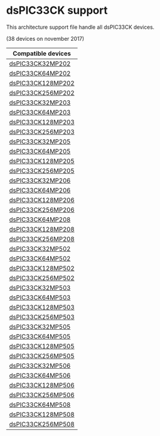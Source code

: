 # dsPIC33CK support

This architecture support file handle all dsPIC33CK devices.

(38 devices on november 2017)

|Compatible devices|
|---------|
|[dsPIC33CK32MP202](http://microchip.com/wwwproducts/en/dsPIC33CK32MP202)|
|[dsPIC33CK64MP202](http://microchip.com/wwwproducts/en/dsPIC33CK64MP202)|
|[dsPIC33CK128MP202](http://microchip.com/wwwproducts/en/dsPIC33CK128MP202)|
|[dsPIC33CK256MP202](http://microchip.com/wwwproducts/en/dsPIC33CK256MP202)|
|[dsPIC33CK32MP203](http://microchip.com/wwwproducts/en/dsPIC33CK32MP203)|
|[dsPIC33CK64MP203](http://microchip.com/wwwproducts/en/dsPIC33CK64MP203)|
|[dsPIC33CK128MP203](http://microchip.com/wwwproducts/en/dsPIC33CK128MP203)|
|[dsPIC33CK256MP203](http://microchip.com/wwwproducts/en/dsPIC33CK256MP203)|
|[dsPIC33CK32MP205](http://microchip.com/wwwproducts/en/dsPIC33CK32MP205)|
|[dsPIC33CK64MP205](http://microchip.com/wwwproducts/en/dsPIC33CK64MP205)|
|[dsPIC33CK128MP205](http://microchip.com/wwwproducts/en/dsPIC33CK128MP205)|
|[dsPIC33CK256MP205](http://microchip.com/wwwproducts/en/dsPIC33CK256MP205)|
|[dsPIC33CK32MP206](http://microchip.com/wwwproducts/en/dsPIC33CK32MP206)|
|[dsPIC33CK64MP206](http://microchip.com/wwwproducts/en/dsPIC33CK64MP206)|
|[dsPIC33CK128MP206](http://microchip.com/wwwproducts/en/dsPIC33CK128MP206)|
|[dsPIC33CK256MP206](http://microchip.com/wwwproducts/en/dsPIC33CK256MP206)|
|[dsPIC33CK64MP208](http://microchip.com/wwwproducts/en/dsPIC33CK64MP208)|
|[dsPIC33CK128MP208](http://microchip.com/wwwproducts/en/dsPIC33CK128MP208)|
|[dsPIC33CK256MP208](http://microchip.com/wwwproducts/en/dsPIC33CK256MP208)|
|[dsPIC33CK32MP502](http://microchip.com/wwwproducts/en/dsPIC33CK32MP502)|
|[dsPIC33CK64MP502](http://microchip.com/wwwproducts/en/dsPIC33CK64MP502)|
|[dsPIC33CK128MP502](http://microchip.com/wwwproducts/en/dsPIC33CK128MP502)|
|[dsPIC33CK256MP502](http://microchip.com/wwwproducts/en/dsPIC33CK256MP502)|
|[dsPIC33CK32MP503](http://microchip.com/wwwproducts/en/dsPIC33CK32MP503)|
|[dsPIC33CK64MP503](http://microchip.com/wwwproducts/en/dsPIC33CK64MP503)|
|[dsPIC33CK128MP503](http://microchip.com/wwwproducts/en/dsPIC33CK128MP503)|
|[dsPIC33CK256MP503](http://microchip.com/wwwproducts/en/dsPIC33CK256MP503)|
|[dsPIC33CK32MP505](http://microchip.com/wwwproducts/en/dsPIC33CK32MP505)|
|[dsPIC33CK64MP505](http://microchip.com/wwwproducts/en/dsPIC33CK64MP505)|
|[dsPIC33CK128MP505](http://microchip.com/wwwproducts/en/dsPIC33CK128MP505)|
|[dsPIC33CK256MP505](http://microchip.com/wwwproducts/en/dsPIC33CK256MP505)|
|[dsPIC33CK32MP506](http://microchip.com/wwwproducts/en/dsPIC33CK32MP506)|
|[dsPIC33CK64MP506](http://microchip.com/wwwproducts/en/dsPIC33CK64MP506)|
|[dsPIC33CK128MP506](http://microchip.com/wwwproducts/en/dsPIC33CK128MP506)|
|[dsPIC33CK256MP506](http://microchip.com/wwwproducts/en/dsPIC33CK256MP506)|
|[dsPIC33CK64MP508](http://microchip.com/wwwproducts/en/dsPIC33CK64MP508)|
|[dsPIC33CK128MP508](http://microchip.com/wwwproducts/en/dsPIC33CK128MP508)|
|[dsPIC33CK256MP508](http://microchip.com/wwwproducts/en/dsPIC33CK256MP508)|
